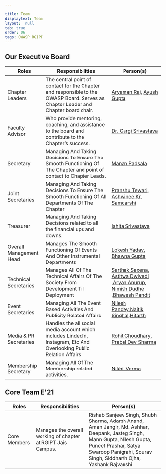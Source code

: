 ```yaml
---

title: Team
displaytext: Team
layout:  null
tab: true
order: 06
tags: OWASP RGIPT
---
```


## Our Executive Board

| Roles | Responsibilities | Person(s) |
| --- | --- | --- |
| Chapter Leaders | The central point of contact for the Chapter and responsible to the OWASP Board. Serves as Chapter Leader and Chapter board chair. | [Aryaman Raj](mailto:aryaman.raj@owasp.org), [Ayush Gupta](mailto:ayush.gupta@owasp.org)|
| Faculty Advisor | Who provide mentoring, coaching, and assistance to the board and contribute to the Chapter’s success. | [Dr. Gargi Srivastava](mailto:gargi.srivastava@owasp.org) |
| Secretary | Managing And Taking Decisions To Ensure The Smooth Functioning Of The Chapter and point of contact to Chapter Leads. | [Manan Padsala](mailto:20cs3038@rgipt.ac.in) |
| Joint Secretaries | Managing And Taking Decisions To Ensure The Smooth Functioning Of All Departments Of The Chapter | [Pranshu Tewari](mailto:20cs3077@rgipt.ac.in), [Ashwinee Kr. Samdarshi](mailto:20cs3014@rgipt.ac.in) |
| Treasurer | Managing And Taking Decisions related to all the financial ups and downs. | [Ishita Srivastava](mailto:20cs3034@rgipt.ac.in) |
| Overall Management Head | Manages The Smooth Functioning Of Events And Other Instrumental Departments | [Lokesh Yadav](mailto:20cs3037@rgipt.ac.in), [Bhawna Gupta](mailto:mailto:20cs3022@rgipt.ac.in) |
| Technical Secretaries | Manages All Of The Technical Affairs Of The Society From Development Till Deployment |[Sarthak Saxena](mailto:20cs3057@rgipt.ac.in), [Astitwa Dwivedi](mailto:20cs3015@rgipt.ac.in) ,[Aryan Anurup](mailto:20cs3076@rgipt.ac.in), [Nimish Dudhe](mailto:20cs3043@rgipt.ac.in) ,[Bhawesh Pandit](mailto:20cs3021@rgipt.ac.in)|
| Event Secretaries | Managing All The Event Based Activities And Publicity Related Affairs | [Nilesh Pandey](mailto:20cs3042@rgipt.ac.in),[Naitik Singhal](mailto:20cs3062@rgipt.ac.in),[Hitarth](mailto:20cs3074@rgipt.ac.in)|
| Media & PR Secretaries | Handles the all social media account which includes LindedIn, Instagram, Etc And Overlooking Public Relation Affairs  | [Rohit Choudhary](mailto:20cs3052@rgipt.ac.in), [Prabal Dev Sharma](mailto:20ce3019@rgipt.ac.in) |
| Membership Secretary | Managing All Of The Membership related activities. |[Nikhil Verma](mailto:20cs3041@rgipt.ac.in) |


## Core Team E'21

| Roles | Responsibilities | Person(s) |
| --- | --- | --- |
| Core Members | Manages the overall working of chapter at RGIPT Jais Campus. | Rishab Sanjeev Singh, Shubh Sharma, Adarsh Anand, Aman Jangir, Md. Ashhar, Deepank, Jasteg Singh, Mann Gupta, Nilesh Gupta, Puneet Prashar, Satya Swaroop Panigrahi, Sourav Singh, Siddharth Ojha, Yashank Rajvanshi|

